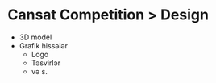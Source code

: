 # Cansat Competition > Design

<ul> 
<li>3D model</li>
<li>Grafik hissələr<ul>
  <li>Logo</li>
  <li>Təsvirlər</li>
  <li>və s.</li>

</ul></li>
</ul>


